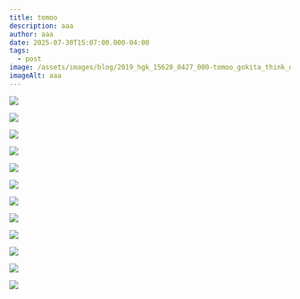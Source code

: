 ```yaml
---
title: tomoo
description: aaa
author: aaa
date: 2025-07-30T15:07:00.000-04:00
tags:
  - post
image: /assets/images/blog/2019_hgk_15620_0427_000-tomoo_gokita_think_of_me_with_kindness011017-.jpg
imageAlt: aaa
---
```





![](/assets/images/blog/02-1_2_hamactor_detail.jpg)

![](/assets/images/blog/06tg_160114_low-1280x0-c-default.jpg)

![](/assets/images/blog/10-248-001_danceparty.jpg)

![](/assets/images/blog/2021_nyr_20001_0249_000-tomoo_gokita_when_i_saw_you_last_night101955-.jpg)

![](/assets/images/blog/3008-0-medium.jpg)

![](/assets/images/blog/218485_001.jpg)

![](/assets/images/blog/219394_001.jpg)

![](/assets/images/blog/fa20120113t3a.jpg)

![](/assets/images/blog/h0046-l388232599.jpg)



![](/assets/images/blog/tg_93_350dpi.jpg)

![](/assets/images/blog/tomoo-gokita_come-sunday_aid333391.jpg)

![](/assets/images/blog/tomoo-gokita-strange-ritual-low-scaled.jpg)
